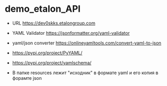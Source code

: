 # demo_etalon_API

* URL https://dev0skks.etalongroup.com
* YAML Validator https://jsonformatter.org/yaml-validator
* yaml/json converter https://onlineyamltools.com/convert-yaml-to-json
* https://pypi.org/project/PyYAML/
* https://pypi.org/project/yamlschema/

* В папке resources лежит "исходник" в формате yaml и его копия в форамте json